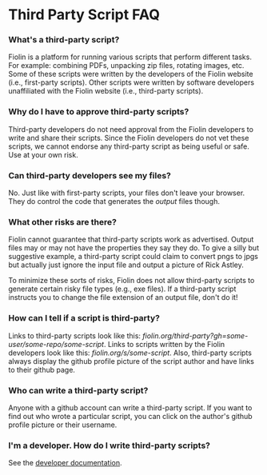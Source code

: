 # Third Party Script FAQ

### What's a third-party script? <a name="what"></a>

Fiolin is a platform for running various scripts that perform different tasks.
For example: combining PDFs, unpacking zip files, rotating images, etc.  Some of
these scripts were written by the developers of the Fiolin website (i.e.,
first-party scripts). Other scripts were written by software developers
unaffiliated with the Fiolin website (i.e., third-party scripts).

### Why do I have to approve third-party scripts? <a name="approval"></a>

Third-party developers do not need approval from the Fiolin developers to write
and share their scripts. Since the Fiolin developers do not vet these scripts,
we cannot endorse any third-party script as being useful or safe. Use at your
own risk.

### Can third-party developers see my files? <a name="sharing"></a>

No. Just like with first-party scripts, your files don't leave your browser.
They do control the code that generates the _output_ files though.

### What other risks are there? <a name="risks"></a>

Fiolin cannot guarantee that third-party scripts work as advertised. Output
files may or may not have the properties they say they do. To give a silly but
suggestive example, a third-party script could claim to convert pngs to jpgs but
actually just ignore the input file and output a picture of Rick Astley.

To minimize these sorts of risks, Fiolin does not allow third-party scripts to
generate certain risky file types (e.g., exe files). If a third-party script
instructs you to change the file extension of an output file, don't do it!

### How can I tell if a script is third-party? <a name="link-format"></a>

Links to third-party scripts look like this:
_fiolin.org/third-party?gh=some-user/some-repo/some-script_. Links to scripts
written by the Fiolin developers look like this:
_fiolin.org/s/some-script_. Also, third-party scripts always display the github
profile picture of the script author and have links to their github page.

### Who can write a third-party script? <a name="who"></a>

Anyone with a github account can write a third-party script. If you want to find
out who wrote a particular script, you can click on the author's github profile
picture or their username.

### I'm a developer. How do I write third-party scripts? <a name="dev"></a>

See the [developer documentation](./index.md).
